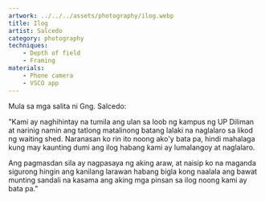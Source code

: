 ```yaml
---
artwork: ../../../assets/photography/ilog.webp
title: Ilog
artist: Salcedo
category: photography
techniques:
    - Depth of field
    - Framing
materials:
    - Phone camera
    - VSCO app
---
```


Mula sa mga salita ni Gng. Salcedo:

"Kami ay naghihintay na tumila ang ulan sa loob ng kampus ng UP Diliman at narinig namin ang tatlong matalinong batang lalaki na naglalaro sa likod ng waiting shed. Naranasan ko rin ito noong ako'y bata pa, hindi mahalaga kung may kaunting dumi ang ilog habang kami ay lumalangoy at naglalaro.

Ang pagmasdan sila ay nagpasaya ng aking araw, at naisip ko na maganda sigurong hingin ang kanilang larawan habang bigla kong naalala ang bawat munting sandali na kasama ang aking mga pinsan sa ilog noong kami ay bata pa."
